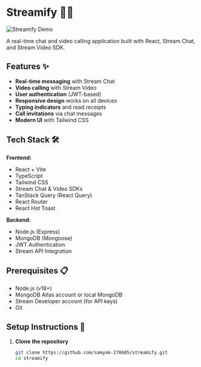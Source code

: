 # Streamify 💬🎥

![Streamify Demo](demo.gif) <!-- Add a demo GIF if available -->

A real-time chat and video calling application built with React, Stream Chat, and Stream Video SDK.

## Features ✨

- **Real-time messaging** with Stream Chat
- **Video calling** with Stream Video
- **User authentication** (JWT-based)
- **Responsive design** works on all devices
- **Typing indicators** and read receipts
- **Call invitations** via chat messages
- **Modern UI** with Tailwind CSS

## Tech Stack 🛠️

**Frontend:**
- React + Vite
- TypeScript
- Tailwind CSS
- Stream Chat & Video SDKs
- TanStack Query (React Query)
- React Router
- React Hot Toast

**Backend:**
- Node.js (Express)
- MongoDB (Mongoose)
- JWT Authentication
- Stream API Integration

## Prerequisites 📋

- Node.js (v18+)
- MongoDB Atlas account or local MongoDB
- Stream Developer account (for API keys)
- Git

## Setup Instructions 🚀

1. **Clone the repository**
   ```bash
   git clone https://github.com/samyak-270605/streamify.git
   cd streamify
